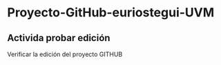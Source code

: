 # Proyecto-GitHub-euriostegui-UVM

## Activida probar edición

Verificar la edición del proyecto GITHUB
